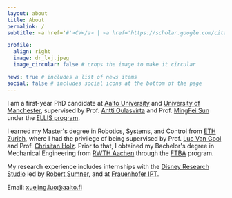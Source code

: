 ```yaml
---
layout: about
title: About
permalink: /
subtitle: <a href='#'>CV</a> | <a href='https://scholar.google.com/citations?user=f5crX_8AAAAJ&hl=en'>Google scholar</a> | <a href='https://github.com/drlxj'>GitHub</a> | <a href='https://www.linkedin.com/in/xuejing-luo-aalto/'>LinkedIn</a>

profile:
  align: right
  image: dr_lxj.jpeg
  image_circular: false # crops the image to make it circular

news: true # includes a list of news items
social: false # includes social icons at the bottom of the page
---
```


I am a first-year PhD candidate at [Aalto University](https://www.aalto.fi/en) and [University of Manchester](https://www.manchester.ac.uk/), supervised by Prof. [Antti Oulasvirta](https://users.aalto.fi/~oulasvir/) and Prof. [MingFei Sun](https://mingfeisun.github.io/) under the [ELLIS program](https://ellis.eu/). 

I earned my Master's degree in Robotics, Systems, and Control from [ETH Zurich](https://ethz.ch/en.html), where I had the privilege of being supervised by Prof. [Luc Van Gool](https://scholar.google.com/citations?user=TwMib_QAAAAJ&hl=en) and Prof. [Chrisitan Holz](https://scholar.google.com/citations?user=OfXP9jMAAAAJ&hl=zh-CN). Prior to that, I obtained my Bachelor's degree in Mechanical Engineering from [RWTH Aachen](https://www.rwth-aachen.de/go/id/a/?lidx=1) through the [FTBA](https://www.rwth-aachen.de/cms/root/studium/vor-dem-studium/zugangsvoraussetzungen/besonderheiten-internationale-studienint/~cvvm/fast-track-bachelor-admission-ftba/?lidx=1) program.

My research experience includes internships with the [Disney Research Studio](https://studios.disneyresearch.com/) led by [Robert Sumner](https://studios.disneyresearch.com/people/bob-sumner/), and at [Frauenhofer IPT](https://www.ipt.fraunhofer.de/en.html). 

Email: xuejing.luo@aalto.fi
